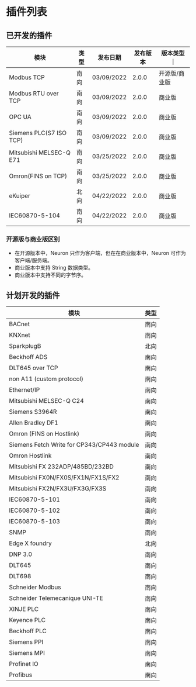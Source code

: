 # 插件列表

## 已开发的插件

| 模块                     | 类型 | 发布日期     | 发布版本       | 版本类型      ｜
| ----------------------- | ---- |----------- | ------------- | ------------ |
| Modbus TCP              | 南向 | 03/09/2022  | 2.0.0   | 开源版/商业版  |
| Modbus RTU over TCP     | 南向 | 03/09/2022  | 2.0.0   | 商业版        |
| OPC UA                  | 南向 | 03/09/2022  | 2.0.0   | 商业版        |
| Siemens PLC(S7 ISO TCP) | 南向 | 03/09/2022  | 2.0.0   | 商业版        |
| Mitsubishi MELSEC-Q E71 | 南向 | 03/25/2022  | 2.0.0   | 商业版        |
| Omron(FINS on TCP)      | 南向 | 03/25/2022  | 2.0.0   | 商业版        |
| eKuiper                 | 北向 | 04/22/2022  | 2.0.0         | 商业版        |
| IEC60870-5-104          | 南向 | 04/22/2022  | 2.0.0         | 商业版        |

### 开源版与商业版区别
  * 在开源版本中，Neuron 只作为客户端，但在在商业版本中，Neuron 可作为客户端/服务端。
  * 商业版本中支持 String 数据类型。
  * 商业版本中支持不同的字节序。

## 计划开发的插件

| 模块                                         | 类型 |
| ------------------------------------------- | ---- |
| BACnet                                      | 南向 |
| KNXnet                                      | 南向 |
| SparkplugB                                  | 北向 |
| Beckhoff ADS                                | 南向 |
| DLT645 over TCP                             | 南向 |
| non A11 (custom protocol)                   | 南向 |
| Ethernet/IP                                 | 南向 |
| Mitsubishi MELSEC-Q C24                     | 南向 |
| Siemens S3964R                              | 南向 |
| Allen Bradley DF1                           | 南向 |
| Omron (FINS on Hostlink)                    | 南向 |
| Siemens Fetch Write for CP343/CP443 module  | 南向 |
| Omron Hostlink                              | 南向 |
| Mitsubishi FX 232ADP/485BD/232BD            | 南向 |
| Mitsubishi FX0N/FX0S/FX1N/FX1S/FX2          | 南向 |
| Mitsubishi FX2N/FX3U/FX3G/FX3S              | 南向 |
| IEC60870-5-101                              | 南向 |
| IEC60870-5-102                              | 南向 |
| IEC60870-5-103                              | 南向 |
| SNMP                                        | 南向 |
| Edge X foundry                              | 北向 |
| DNP 3.0                                     | 南向 |
| DLT645                                      | 南向 |
| DLT698                                      | 南向 |
| Schneider Modbus                            | 南向 |
| Schneider Telemecanique UNI-TE              | 南向 |
| XINJE PLC                                   | 南向 |
| Keyence PLC                                 | 南向 |
| Beckhoff PLC                                | 南向 |
| Siemens PPI                                 | 南向 |
| Siemens MPI                                 | 南向 |
| Profinet IO                                 | 南向 |
| Profibus                                    | 南向 |
